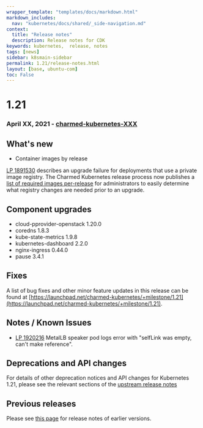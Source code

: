 ```yaml
---
wrapper_template: "templates/docs/markdown.html"
markdown_includes:
  nav: "kubernetes/docs/shared/_side-navigation.md"
context:
  title: "Release notes"
  description: Release notes for CDK
keywords: kubernetes,  release, notes
tags: [news]
sidebar: k8smain-sidebar
permalink: 1.21/release-notes.html
layout: [base, ubuntu-com]
toc: False
---
```


# 1.21

### April XX, 2021 - [charmed-kubernetes-XXX](https://api.jujucharms.com/charmstore/v5/charmed-kubernetes-XXX/archive/bundle.yaml)

## What's new

- Container images by release

[LP 1891530](https://bugs.launchpad.net/cdk-addons/+bug/1891530) describes an
upgrade failure for deployments that use a private image registry. The Charmed
Kubernetes release process now publishes a
[list of required images per-release][images-per-release] for administrators
to easily determine what registry changes are needed prior to an upgrade.

## Component upgrades

- cloud-pprovider-openstack 1.20.0
- coredns 1.8.3
- kube-state-metrics 1.9.8
- kubernetes-dashboard 2.2.0
- nginx-ingress 0.44.0
- pause 3.4.1

## Fixes

A list of bug fixes and other minor feature updates in this release can be found at
[https://launchpad.net/charmed-kubernetes/+milestone/1.21](https://launchpad.net/charmed-kubernetes/+milestone/1.21).

## Notes / Known Issues

- [LP 1920216](https://bugs.launchpad.net/operator-metallb/+bug/1920216) MetalLB
speaker pod logs error with "selfLink was empty, can't make reference".

## Deprecations and API changes

For details of other deprecation notices and API changes for Kubernetes 1.21, please see the
relevant sections of the [upstream release notes](https://github.com/kubernetes/kubernetes/blob/master/CHANGELOG/CHANGELOG-1.21.md#deprecation)

## Previous releases

Please see [this page][rel] for release notes of earlier versions.

<!--LINKS-->
[upgrade-notes]: /kubernetes/docs/upgrade-notes
[rel]: /kubernetes/docs/release-notes
[images-per-release]: https://github.com/charmed-kubernetes/bundle/tree/master/container-images
